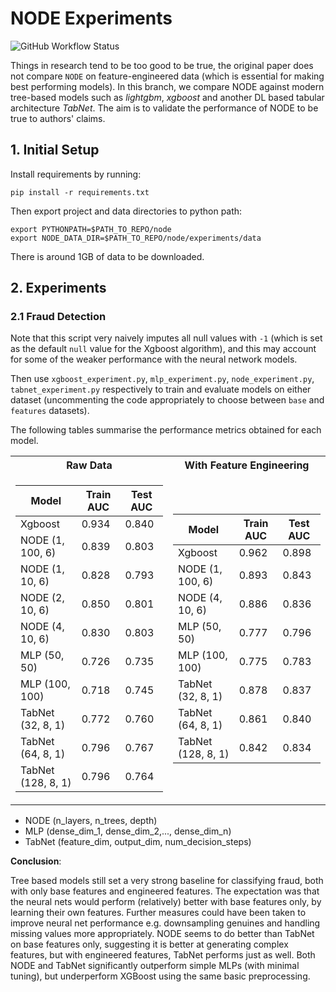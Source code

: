 # NODE Experiments
![GitHub Workflow Status](https://img.shields.io/github/workflow/status/xl402/neural-oblivious-decision-ensembles/node)

Things in research tend to be too good to be true, the original paper does not
compare `NODE` on feature-engineered data (which is essential for making best
performing models). In this branch, we compare NODE against modern tree-based
models such as *lightgbm*, *xgboost* and another DL based tabular architecture
*TabNet*. The aim is to validate the performance of NODE to be true to authors'
claims.


## 1. Initial Setup
Install requirements by running:
```
pip install -r requirements.txt
```
Then export project and data directories to python path:
```
export PYTHONPATH=$PATH_TO_REPO/node
export NODE_DATA_DIR=$PATH_TO_REPO/node/experiments/data
```
There is around 1GB of data to be downloaded.

## 2. Experiments

### 2.1 Fraud Detection
Note that this script very naively imputes all null values with `-1` (which is set as the default `null` value for the Xgboost algorithm), and this may account for some of the weaker performance with the neural network models.

Then use `xgboost_experiment.py`, `mlp_experiment.py`, `node_experiment.py`, `tabnet_experiment.py` respectively to train and evaluate models on either dataset (uncommenting the code appropriately to choose between `base` and `features` datasets).

The following tables summarise the performance metrics obtained for each model.

<table>
<tr><th>Raw Data </th><th>With Feature Engineering</th></tr>
<tr><td>

| Model   | Train AUC | Test AUC |
|---------|-----------|----------|
| Xgboost           | 0.934| 0.840|
| NODE (1, 100, 6)  | 0.839| 0.803|
| NODE (1, 10, 6)   | 0.828| 0.793|
| NODE (2, 10, 6)   | 0.850| 0.801|
| NODE (4, 10, 6)   | 0.830| 0.803|
| MLP (50, 50)      | 0.726| 0.735|
| MLP (100, 100)    | 0.718| 0.745|
| TabNet (32, 8, 1) | 0.772| 0.760|
| TabNet (64, 8, 1) | 0.796| 0.767|
| TabNet (128, 8, 1)| 0.796| 0.764|

</td><td>

| Model   | Train AUC | Test AUC |
|---------|-----------|----------|
| Xgboost            | 0.962| 0.898|
| NODE (1, 100, 6)   | 0.893| 0.843|
| NODE (4, 10, 6)    | 0.886| 0.836|
| MLP (50, 50)       | 0.777| 0.796|
| MLP (100, 100)     | 0.775| 0.783|
| TabNet (32, 8, 1)  | 0.878| 0.837|
| TabNet (64, 8, 1)  | 0.861| 0.840|
| TabNet (128, 8, 1) | 0.842| 0.834|


</td></tr> </table>

* NODE (n_layers, n_trees, depth)
* MLP (dense_dim_1, dense_dim_2,..., dense_dim_n)
* TabNet (feature_dim, output_dim, num_decision_steps)

**Conclusion**:


Tree based models still set a very strong baseline for classifying fraud, both with only base features and engineered features. The expectation was that the neural nets would perform (relatively) better with base features only, by learning their own features. Further measures could have been taken to improve neural net performance e.g. downsampling genuines and handling missing values more appropriately. NODE seems to do better than TabNet on base features only, suggesting it is better at generating complex features, but with engineered features, TabNet performs just as well. Both NODE and TabNet significantly outperform simple MLPs (with minimal tuning), but underperform XGBoost using the same basic preprocessing. 

